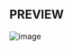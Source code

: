 ## PREVIEW
![image](https://github.com/vipexv/QB-Inventory-Re-Design/assets/101529155/80f70984-5dfc-4c7e-990e-9f4b9efb1844)
